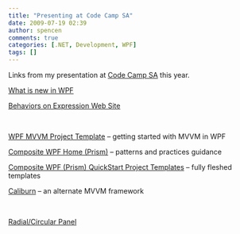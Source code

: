 ```yaml
---
title: "Presenting at Code Camp SA"
date: 2009-07-19 02:39
author: spencen
comments: true
categories: [.NET, Development, WPF]
tags: []
---
```


Links from my presentation at [Code Camp SA](http://www.codecampsa.com) this year.
  

[What is new in WPF](http://blogs.msdn.com/jaimer/archive/2009/05/27/wpf-4-and-net-framework-4-beta-1-list-of-features-totrack.aspx)
  

[Behaviors on Expression Web Site](http://gallery.expression.microsoft.com/en-us/)
  

&#160;
  

[WPF MVVM Project Template](http://blogs.msdn.com/llobo/archive/2009/05/01/download-m-v-vm-project-template-toolkit.aspx) – getting started with MVVM in WPF
  

[Composite WPF Home (Prism)](http://compositewpf.codeplex.com ) – patterns and practices guidance
  

[Composite WPF (Prism) QuickStart Project Templates](http://blogs.msdn.com/dphill/archive/2009/06/15/prism-quick-start-kit-update.aspx) – fully fleshed templates
  

[Caliburn](http://caliburn.codeplex.com) – an alternate MVVM framework
  

&#160;
  

[Radial/Circular Panel](http://blog.spencen.com/2009/06/14/circular-layout-panel-v2.aspx)


